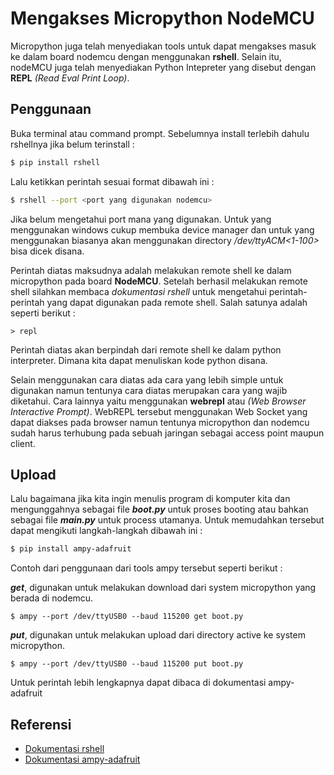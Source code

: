 # Mengakses Micropython NodeMCU

Micropython juga telah menyediakan tools untuk dapat mengakses masuk ke dalam board nodemcu dengan menggunakan **rshell**. Selain itu, nodeMCU juga telah menyediakan Python Intepreter yang disebut dengan **REPL** *(Read Eval Print Loop)*. 



## Penggunaan

Buka terminal atau command prompt. Sebelumnya install terlebih dahulu rshellnya jika belum terinstall :

```bash
$ pip install rshell
```

Lalu ketikkan perintah sesuai format dibawah ini :

```bash
$ rshell --port <port yang digunakan nodemcu>
```

Jika belum mengetahui port mana yang digunakan. Untuk yang menggunakan windows cukup membuka device manager dan untuk yang menggunakan biasanya akan menggunakan directory */dev/ttyACM<1-100>* bisa dicek disana.

Perintah diatas maksudnya adalah melakukan remote shell ke dalam micropython pada board **NodeMCU**. Setelah berhasil melakukan remote shell silahkan membaca *dokumentasi rshell* untuk mengetahui perintah-perintah yang dapat digunakan pada remote shell. Salah satunya adalah seperti berikut :

```bas
> repl
```

Perintah diatas akan berpindah dari remote shell ke dalam python interpreter. Dimana kita dapat menuliskan kode python disana.



Selain menggunakan cara diatas ada cara yang lebih simple untuk digunakan namun tentunya cara diatas merupakan cara yang wajib diketahui. Cara lainnya yaitu menggunakan **webrepl** atau *(Web Browser Interactive Prompt)*. WebREPL tersebut menggunakan Web Socket yang dapat diakses pada browser namun tentunya micropython dan nodemcu sudah harus terhubung pada sebuah jaringan sebagai access point maupun client.



## Upload

Lalu bagaimana jika kita ingin menulis program di komputer kita dan mengunggahnya sebagai file ***boot.py***  untuk proses booting atau bahkan sebagai file ***main.py*** untuk process utamanya. Untuk memudahkan tersebut dapat mengikuti langkah-langkah dibawah ini :

```bash
$ pip install ampy-adafruit
```

Contoh dari penggunaan dari tools ampy tersebut seperti berikut :

***get***, digunakan untuk melakukan download dari system micropython yang berada di nodemcu.

```bas
$ ampy --port /dev/ttyUSB0 --baud 115200 get boot.py
```

***put***, digunakan untuk melakukan upload dari directory active ke system micropython.

```bas
$ ampy --port /dev/ttyUSB0 --baud 115200 put boot.py
```

Untuk perintah lebih lengkapnya dapat dibaca di dokumentasi ampy-adafruit



## Referensi

- [Dokumentasi rshell](https://github.com/dhylands/rshell)
- [Dokumentasi ampy-adafruit](https://learn.adafruit.com/micropython-basics-load-files-and-run-code/install-ampy)